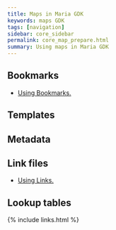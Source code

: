 ```yaml
---
title: Maps in Maria GDK
keywords: maps GDK
tags: [navigation]
sidebar: core_sidebar
permalink: core_map_prepare.html
summary: Using maps in Maria GDK 
---
```


## Bookmarks
*  [Using Bookmarks.](core_maps_bookmarks.html)

## Templates

## Metadata

## Link files
*  [Using Links.](core_maps_links.html)

## Lookup tables



{% include links.html %}
